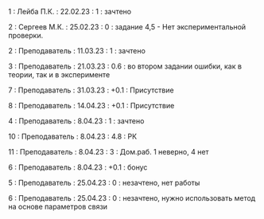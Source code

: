 1 : Лейба П.К. : 22.02.23 : 1 : зачтено

2 : Сергеев М.К. : 25.02.23 : 0 : задание 4,5 - Нет экспериментальной проверки.

2 : Преподаватель : 11.03.23 : 1 : зачтено

3 : Преподаватель : 21.03.23 : 0.6 : во втором задании ошибки, как в теории, так и в эксперименте

7 : Преподаватель : 31.03.23 : +0.1 : Присутствие

8 : Преподаватель : 14.04.23 : +0.1 : Присутствие

4 : Преподаватель : 8.04.23 : 1 : зачтено

10 : Преподаватель : 8.04.23 : 4.8 : РК

11 : Преподаватель : 8.04.23 : 3 : Дом.раб. 1 неверно, 4 нет

6 : Преподаватель : 8.04.23 : +0.1 : бонус

5 : Преподаватель : 25.04.23 : 0 : незачтено, нет работы

6 : Преподаватель : 25.04.23 : 0 : незачтено, нужно использовать метод на основе параметров связи


